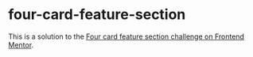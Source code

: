 # four-card-feature-section
This is a solution to the [Four card feature section challenge on Frontend Mentor](https://www.frontendmentor.io/challenges/four-card-feature-section-weK1eFYK).

